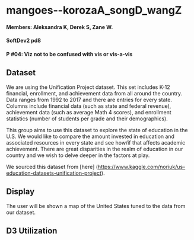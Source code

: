 # mangoes--korozaA_songD_wangZ
#### Members: Aleksandra K, Derek S, Zane W.
#### SoftDev2 pd8
#### P #04: Viz not to be confused with vis or vis-a-vis

## Dataset
We are using the Unification Project dataset. This set includes K-12 financial, enrollment, and achievement data from all around the country. Data ranges from 1992 to 2017 and there are entries for every state. Columns include financial data (such as state and federal revenue), achievement data (such as average Math 4 scores), and enrollment statistics (number of students per grade and their demographics).

This group aims to use this dataset to explore the state of education in the U.S. We would like to compare the amount invested in education and associated resources in every state and see how/if that affects academic achievement. There are great disparities in the realm of education in our country and we wish to delve deeper in the factors at play.

We sourced this dataset from [here] (https://www.kaggle.com/noriuk/us-education-datasets-unification-project).

## Display
The user will be shown a map of the United States tuned to the data from our dataset.
<include sketch here>
## D3 Utilization
